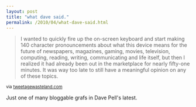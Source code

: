 ```yaml
---
layout: post
title: "what dave said."
permalink: /2010/04/what-dave-said.html
---
```


<blockquote><p>I wanted to quickly fire up the on-screen keyboard and start making 140 character pronouncements about what this device means for the future of newspapers, magazines, gaming, movies, television, computing, reading, writing, communicating and life itself, but then I realized it had already been out in the marketplace for nearly fifty-one minutes. It was way too late to still have a meaningful opinion on any of these topics.</p>
<p></p></blockquote>

<p><small>via <a href="http://tweetagewasteland.com/2010/04/i-kissed-an-ipad-and-i-liked-it/">tweetagewasteland.com</a></small></p>

<p>Just one of many bloggable grafs in Dave Pell&#39;s latest.</p>


